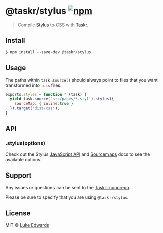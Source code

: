 # @taskr/stylus [![npm](https://img.shields.io/npm/v/@taskr/stylus.svg)](https://npmjs.org/package/@taskr/stylus)

> Compile [Stylus](http://stylus-lang.com/) to CSS with [Taskr](https://github.com/lukeed/taskr).

## Install

```
$ npm install --save-dev @taskr/stylus
```

## Usage

The paths within `task.source()` should always point to files that you want transformed into `.css` files.

```js
exports.styles = function * (task) {
  yield task.source('src/pages/*.styl').stylus({
    sourceMap: { inline:true }
  }).target('dist/css');
}
```

## API

### .stylus(options)

Check out the Stylus [JavaScript API](http://stylus-lang.com/docs/js.html) and [Sourcemaps](http://stylus-lang.com/docs/sourcemaps.html) docs to see the available options.


## Support

Any issues or questions can be sent to the [Taskr monorepo](https://github.com/lukeed/taskr/issues/new).

Please be sure to specify that you are using `@taskr/stylus`.

## License

MIT © [Luke Edwards](https://lukeed.com)
